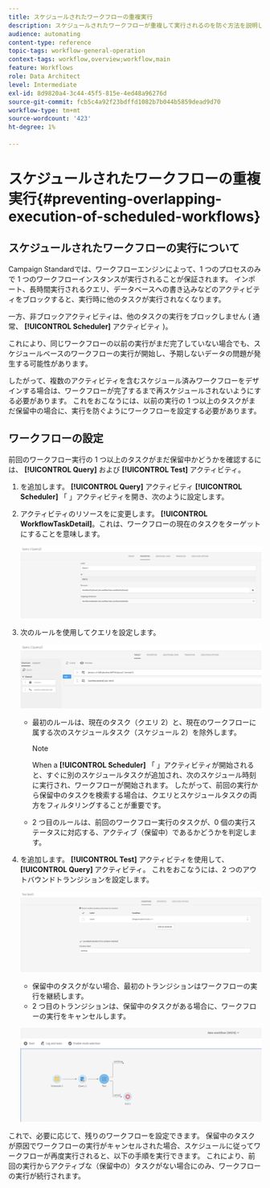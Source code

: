 ```yaml
---
title: スケジュールされたワークフローの重複実行
description: スケジュールされたワークフローが重複して実行されるのを防ぐ方法を説明します。
audience: automating
content-type: reference
topic-tags: workflow-general-operation
context-tags: workflow,overview;workflow,main
feature: Workflows
role: Data Architect
level: Intermediate
exl-id: 8d9820a4-3c44-45f5-815e-4ed48a96276d
source-git-commit: fcb5c4a92f23bdffd1082b7b044b5859dead9d70
workflow-type: tm+mt
source-wordcount: '423'
ht-degree: 1%

---
```


# スケジュールされたワークフローの重複実行{#preventing-overlapping-execution-of-scheduled-workflows}

## スケジュールされたワークフローの実行について

Campaign Standardでは、ワークフローエンジンによって、1 つのプロセスのみで 1 つのワークフローインスタンスが実行されることが保証されます。 インポート、長時間実行されるクエリ、データベースへの書き込みなどのアクティビティをブロックすると、実行時に他のタスクが実行されなくなります。

一方、非ブロックアクティビティは、他のタスクの実行をブロックしません ( 通常、 **[!UICONTROL Scheduler]** アクティビティ )。

これにより、同じワークフローの以前の実行がまだ完了していない場合でも、スケジュールベースのワークフローの実行が開始し、予期しないデータの問題が発生する可能性があります。

したがって、複数のアクティビティを含むスケジュール済みワークフローをデザインする場合は、ワークフローが完了するまで再スケジュールされないようにする必要があります。 これをおこなうには、以前の実行の 1 つ以上のタスクがまだ保留中の場合に、実行を防ぐようにワークフローを設定する必要があります。

## ワークフローの設定

前回のワークフロー実行の 1 つ以上のタスクがまだ保留中かどうかを確認するには、 **[!UICONTROL Query]** および **[!UICONTROL Test]** アクティビティ。

1. を追加します。 **[!UICONTROL Query]** アクティビティ **[!UICONTROL Scheduler]** 「 」アクティビティを開き、次のように設定します。

1. アクティビティのリソースをに変更します。 **[!UICONTROL WorkflowTaskDetail]**。これは、ワークフローの現在のタスクをターゲットにすることを意味します。

   ![](assets/scheduled-wkf-resource.png)

1. 次のルールを使用してクエリを設定します。

   ![](assets/scheduled-wkf-query.png)

   * 最初のルールは、現在のタスク（クエリ 2）と、現在のワークフローに属する次のスケジュールタスク（スケジュール 2）を除外します。

     >[!NOTE]
     >
     >When a **[!UICONTROL Scheduler]** 「 」アクティビティが開始されると、すぐに別のスケジュールタスクが追加され、次のスケジュール時刻に実行され、ワークフローが開始されます。 したがって、前回の実行から保留中のタスクを検索する場合は、クエリとスケジュールタスクの両方をフィルタリングすることが重要です。

   * 2 つ目のルールは、前回のワークフロー実行のタスクが、0 個の実行ステータスに対応する、アクティブ（保留中）であるかどうかを判定します。

1. を追加します。 **[!UICONTROL Test]** アクティビティを使用して、 **[!UICONTROL Query]** アクティビティ。 これをおこなうには、2 つのアウトバウンドトランジションを設定します。

   ![](assets/scheduled-wkf-test.png)

   * 保留中のタスクがない場合、最初のトランジションはワークフローの実行を継続します。
   * 2 つ目のトランジションは、保留中のタスクがある場合に、ワークフローの実行をキャンセルします。

   ![](assets/scheduled-wkf-workflow.png)

これで、必要に応じて、残りのワークフローを設定できます。 保留中のタスクが原因でワークフローの実行がキャンセルされた場合、スケジュールに従ってワークフローが再度実行されると、以下の手順を実行できます。 これにより、前回の実行からアクティブな（保留中の）タスクがない場合にのみ、ワークフローの実行が続行されます。
